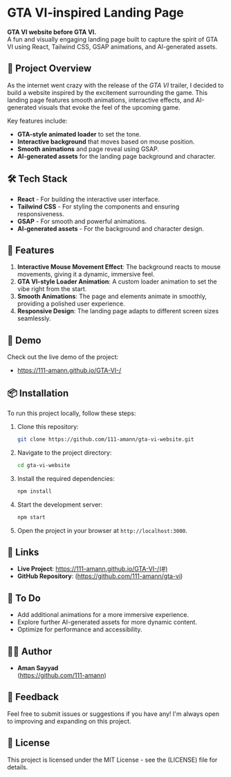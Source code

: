 # GTA VI-inspired Landing Page

**GTA VI website before GTA VI.**  
A fun and visually engaging landing page built to capture the spirit of GTA VI using React, Tailwind CSS, GSAP animations, and AI-generated assets.

## 🚀 Project Overview

As the internet went crazy with the release of the *GTA VI* trailer, I decided to build a website inspired by the excitement surrounding the game. This landing page features smooth animations, interactive effects, and AI-generated visuals that evoke the feel of the upcoming game. 

Key features include:

- **GTA-style animated loader** to set the tone.
- **Interactive background** that moves based on mouse position.
- **Smooth animations** and page reveal using GSAP.
- **AI-generated assets** for the landing page background and character.

## 🛠️ Tech Stack

- **React** - For building the interactive user interface.
- **Tailwind CSS** - For styling the components and ensuring responsiveness.
- **GSAP** - For smooth and powerful animations.
- **AI-generated assets** - For the background and character design.

## 🌟 Features

1. **Interactive Mouse Movement Effect**: The background reacts to mouse movements, giving it a dynamic, immersive feel.
2. **GTA VI-style Loader Animation**: A custom loader animation to set the vibe right from the start.
3. **Smooth Animations**: The page and elements animate in smoothly, providing a polished user experience.
4. **Responsive Design**: The landing page adapts to different screen sizes seamlessly.

## 🎥 Demo

Check out the live demo of the project:
- https://111-amann.github.io/GTA-VI-/

## 📦 Installation

To run this project locally, follow these steps:

1. Clone this repository:

    ```bash
    git clone https://github.com/111-amann/gta-vi-website.git
    ```

2. Navigate to the project directory:

    ```bash
    cd gta-vi-website
    ```

3. Install the required dependencies:

    ```bash
    npm install
    ```

4. Start the development server:

    ```bash
    npm start
    ```

5. Open the project in your browser at `http://localhost:3000`.

## 🔗 Links

- **Live Project**: https://111-amann.github.io/GTA-VI-/(#)
- **GitHub Repository**: (https://github.com/111-amann/gta-vi)

## 🚧 To Do

- Add additional animations for a more immersive experience.
- Explore further AI-generated assets for more dynamic content.
- Optimize for performance and accessibility.

## 👨‍💻 Author

- **Aman Sayyad**  
  (https://github.com/111-amann)

## 💬 Feedback

Feel free to submit issues or suggestions if you have any! I'm always open to improving and expanding on this project.

## 📄 License

This project is licensed under the MIT License - see the (LICENSE) file for details.
